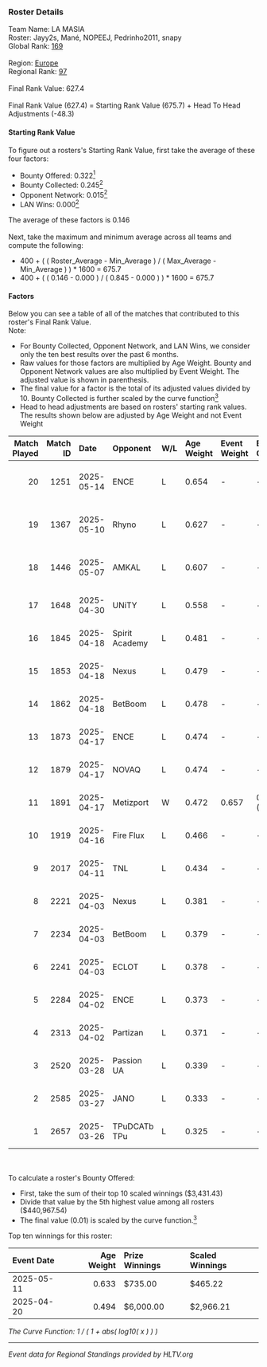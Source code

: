 ### Roster Details<br />
Team Name: LA MASIA<br />
Roster: Jayy2s, Mané, NOPEEJ, Pedrinho2011, snapy<br />
Global Rank: [169](../../standings_global_2025_08_04.md)<br />
<br />
Region: [Europe]( ../../standings_europe_2025_08_04.md)<br />
Regional Rank: [97]( ../../standings_europe_2025_08_04.md)<br />
<br />
Final Rank Value:  627.4<br />
<br />
Final Rank Value (627.4) = Starting Rank Value (675.7) + Head To Head Adjustments (-48.3)<br />

#### Starting Rank Value<br />
To figure out a rosters's Starting Rank Value, first take the average of these four factors:<br />
- Bounty Offered: 0.322[<sup>1</sup>](#table2)
- Bounty Collected: 0.245[<sup>2</sup>](#table1)
- Opponent Network: 0.015[<sup>2</sup>](#table1)
- LAN Wins: 0.000[<sup>2</sup>](#table1)

The average of these factors is 0.146<br />
<br />
Next, take the maximum and minimum average across all teams and compute the following:<br />
- 400 + ( ( Roster_Average - Min_Average ) / ( Max_Average - Min_Average ) ) * 1600 = 675.7
- 400 + ( ( 0.146 - 0.000 ) / ( 0.845 - 0.000 ) ) * 1600 = 675.7


#### Factors<br />
Below you can see a table of all of the matches that contributed to this roster's Final Rank Value.<br />
Note:<br />

- For Bounty Collected, Opponent Network, and LAN Wins, we consider only the ten best results over the past 6 months.
- Raw values for those factors are multiplied by Age Weight. Bounty and Opponent Network values are also multiplied by Event Weight. The adjusted value is shown in parenthesis.
- The final value for a factor is the total of its adjusted values divided by 10. Bounty Collected is further scaled by the curve function[<sup>3</sup>](#curveFunction)
- Head to head adjustments are based on rosters' starting rank values. The results shown below are adjusted by Age Weight and not Event Weight
<span id="table1"></span><br />


| Match Played | Match ID | Date       | Opponent       | W/L | Age Weight | Event Weight | Bounty Collected | Opponent Network | LAN Wins  | H2H Adj. | Roster                                    |
| -: | -: | :- | :- | :- | :- | :- | :- | :- | :- | -: | :- |
|           20 |     1251 | 2025-05-14 | ENCE           | L   | 0.654      | -            | -                | -                | -         |    -1.60 | Jayy2s, Linko, NOPEEJ, renatoohaxx, snapy |
|           19 |     1367 | 2025-05-10 | Rhyno          | L   | 0.627      | -            | -                | -                | -         |    -5.78 | Jayy2s, Mané, NOPEEJ, Pedrinho2011, snapy |
|           18 |     1446 | 2025-05-07 | AMKAL          | L   | 0.607      | -            | -                | -                | -         |    -5.56 | Jayy2s, Linko, NOPEEJ, renatoohaxx, snapy |
|           17 |     1648 | 2025-04-30 | UNiTY          | L   | 0.558      | -            | -                | -                | -         |   -11.15 | Jayy2s, Linko, NOPEEJ, rafaxF, snapy      |
|           16 |     1845 | 2025-04-18 | Spirit Academy | L   | 0.481      | -            | -                | -                | -         |    -1.82 | Jayy2s, Linko, NOPEEJ, rafaxF, snapy      |
|           15 |     1853 | 2025-04-18 | Nexus          | L   | 0.479      | -            | -                | -                | -         |    -2.79 | Jayy2s, Linko, NOPEEJ, rafaxF, snapy      |
|           14 |     1862 | 2025-04-18 | BetBoom        | L   | 0.478      | -            | -                | -                | -         |    -0.31 | Jayy2s, Linko, NOPEEJ, rafaxF, snapy      |
|           13 |     1873 | 2025-04-17 | ENCE           | L   | 0.474      | -            | -                | -                | -         |    -1.33 | Jayy2s, Linko, NOPEEJ, rafaxF, snapy      |
|           12 |     1879 | 2025-04-17 | NOVAQ          | L   | 0.474      | -            | -                | -                | -         |    -8.67 | Jayy2s, Linko, NOPEEJ, rafaxF, snapy      |
|           11 |     1891 | 2025-04-17 | Metizport      | W   | 0.472      | 0.657        | 0.027 (0.008)    | 0.487 (0.151)    | 0 (0.000) |    12.43 | Jayy2s, Linko, NOPEEJ, rafaxF, snapy      |
|           10 |     1919 | 2025-04-16 | Fire Flux      | L   | 0.466      | -            | -                | -                | -         |    -4.75 | Jayy2s, Linko, NOPEEJ, rafaxF, snapy      |
|            9 |     2017 | 2025-04-11 | TNL            | L   | 0.434      | -            | -                | -                | -         |    -0.92 | Jayy2s, Linko, NOPEEJ, rafaxF, snapy      |
|            8 |     2221 | 2025-04-03 | Nexus          | L   | 0.381      | -            | -                | -                | -         |    -2.33 | Jayy2s, Linko, NOPEEJ, rafaxF, snapy      |
|            7 |     2234 | 2025-04-03 | BetBoom        | L   | 0.379      | -            | -                | -                | -         |    -0.25 | Jayy2s, Linko, NOPEEJ, rafaxF, snapy      |
|            6 |     2241 | 2025-04-03 | ECLOT          | L   | 0.378      | -            | -                | -                | -         |    -1.97 | Jayy2s, Linko, NOPEEJ, rafaxF, snapy      |
|            5 |     2284 | 2025-04-02 | ENCE           | L   | 0.373      | -            | -                | -                | -         |    -1.23 | Jayy2s, Linko, NOPEEJ, rafaxF, snapy      |
|            4 |     2313 | 2025-04-02 | Partizan       | L   | 0.371      | -            | -                | -                | -         |    -2.15 | Jayy2s, Linko, NOPEEJ, rafaxF, snapy      |
|            3 |     2520 | 2025-03-28 | Passion UA     | L   | 0.339      | -            | -                | -                | -         |    -0.39 | Jayy2s, Linko, NOPEEJ, rafaxF, snapy      |
|            2 |     2585 | 2025-03-27 | JANO           | L   | 0.333      | -            | -                | -                | -         |    -4.78 | Jayy2s, Linko, NOPEEJ, rafaxF, snapy      |
|            1 |     2657 | 2025-03-26 | TPuDCATb TPu   | L   | 0.325      | -            | -                | -                | -         |    -2.93 | Jayy2s, Linko, NOPEEJ, rafaxF, snapy      |

<br />
<span id="table2"></span><br />
To calculate a roster's Bounty Offered:<br />

- First, take the sum of their top 10 scaled winnings ($3,431.43)
- Divide that value by the 5th highest value among all rosters ($440,967.54)
- The final value (0.01) is scaled by the curve function.[<sup>3</sup>](#curveFunction)

Top ten winnings for this roster:<br />

| Event Date | Age Weight | Prize Winnings | Scaled Winnings |
| :- | -: | :- | :- |
| 2025-05-11 |      0.633 | $735.00        | $465.22         |
| 2025-04-20 |      0.494 | $6,000.00      | $2,966.21       |


<span id="curveFunction"></span>_The Curve Function: 1 / ( 1 + abs( log10( x ) ) )_<br />

---
_Event data for Regional Standings provided by HLTV.org_<br />
